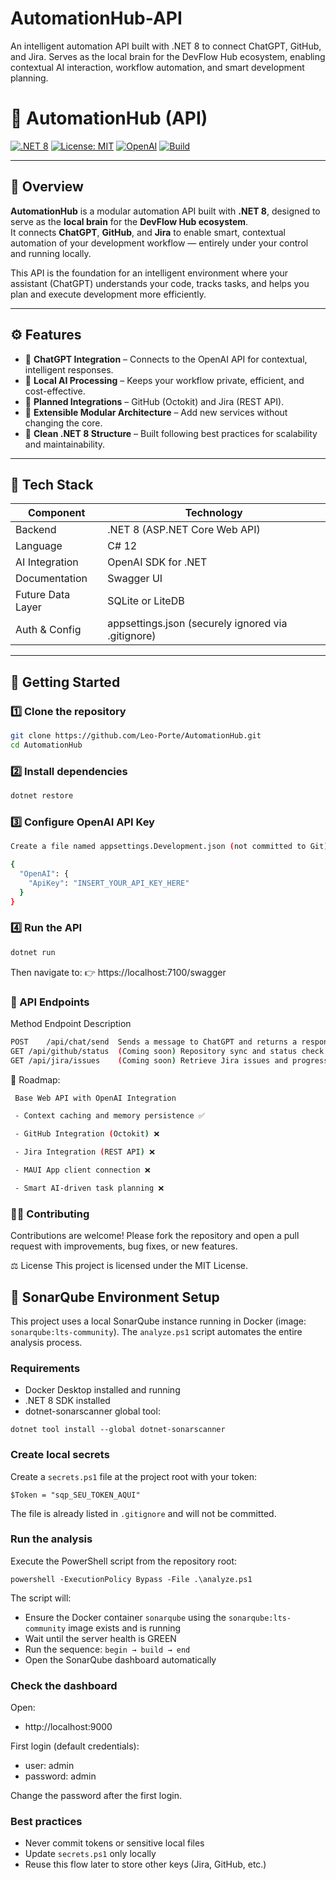 # AutomationHub-API
An intelligent automation API built with .NET 8 to connect ChatGPT, GitHub, and Jira. Serves as the local brain for the DevFlow Hub ecosystem, enabling contextual AI interaction, workflow automation, and smart development planning.

# 🚀 AutomationHub (API)

[![.NET 8](https://img.shields.io/badge/.NET-8.0-blueviolet?logo=dotnet)](https://dotnet.microsoft.com/)
[![License: MIT](https://img.shields.io/badge/License-MIT-yellow.svg)](LICENSE)
[![OpenAI](https://img.shields.io/badge/Powered%20by-OpenAI-00A67E?logo=openai)](https://openai.com/)
[![Build](https://img.shields.io/badge/Build-Passing-brightgreen)](#)

---

## 🧠 Overview

**AutomationHub** is a modular automation API built with **.NET 8**, designed to serve as the **local brain** for the **DevFlow Hub ecosystem**.  
It connects **ChatGPT**, **GitHub**, and **Jira** to enable smart, contextual automation of your development workflow — entirely under your control and running locally.

This API is the foundation for an intelligent environment where your assistant (ChatGPT) understands your code, tracks tasks, and helps you plan and execute development more efficiently.

---

## ⚙️ Features

- 💬 **ChatGPT Integration** – Connects to the OpenAI API for contextual, intelligent responses.
- 🧠 **Local AI Processing** – Keeps your workflow private, efficient, and cost-effective.
- 🔗 **Planned Integrations** – GitHub (Octokit) and Jira (REST API).
- 🧩 **Extensible Modular Architecture** – Add new services without changing the core.
- 🧾 **Clean .NET 8 Structure** – Built following best practices for scalability and maintainability.

---

## 🧱 Tech Stack

| Component | Technology |
|------------|-------------|
| Backend | .NET 8 (ASP.NET Core Web API) |
| Language | C# 12 |
| AI Integration | OpenAI SDK for .NET |
| Documentation | Swagger UI |
| Future Data Layer | SQLite or LiteDB |
| Auth & Config | appsettings.json (securely ignored via .gitignore) |

---

## 🚀 Getting Started

### 1️⃣ Clone the repository

```bash
git clone https://github.com/Leo-Porte/AutomationHub.git
cd AutomationHub
```

### 2️⃣ Install dependencies

```bash
dotnet restore
```

### 3️⃣ Configure OpenAI API Key

```bash
Create a file named appsettings.Development.json (not committed to Git) with:

{
  "OpenAI": {
    "ApiKey": "INSERT_YOUR_API_KEY_HERE"
  }
}
```

### 4️⃣ Run the API

```bash
dotnet run
```

Then navigate to:
👉 https://localhost:7100/swagger

### 🧩 API Endpoints

Method	Endpoint	Description
```bash
POST	/api/chat/send	Sends a message to ChatGPT and returns a response.
GET	/api/github/status	(Coming soon) Repository sync and status check.
GET	/api/jira/issues	(Coming soon) Retrieve Jira issues and progress.
```

🧭 Roadmap:
```bash
 Base Web API with OpenAI Integration

 - Context caching and memory persistence ✅

 - GitHub Integration (Octokit) ❌

 - Jira Integration (REST API) ❌

 - MAUI App client connection ❌

 - Smart AI-driven task planning ❌
```

### 🧑‍💻 Contributing

Contributions are welcome!
Please fork the repository and open a pull request with improvements, bug fixes, or new features.

⚖️ License
This project is licensed under the MIT License.

## 🔧 SonarQube Environment Setup

This project uses a local SonarQube instance running in Docker (image: `sonarqube:lts-community`). The `analyze.ps1` script automates the entire analysis process.

### Requirements
- Docker Desktop installed and running
- .NET 8 SDK installed
- dotnet-sonarscanner global tool:

```
dotnet tool install --global dotnet-sonarscanner
```

### Create local secrets
Create a `secrets.ps1` file at the project root with your token:

```
$Token = "sqp_SEU_TOKEN_AQUI"
```

The file is already listed in `.gitignore` and will not be committed.

### Run the analysis
Execute the PowerShell script from the repository root:

```
powershell -ExecutionPolicy Bypass -File .\analyze.ps1
```

The script will:
- Ensure the Docker container `sonarqube` using the `sonarqube:lts-community` image exists and is running
- Wait until the server health is GREEN
- Run the sequence: `begin → build → end`
- Open the SonarQube dashboard automatically

### Check the dashboard
Open:
- http://localhost:9000

First login (default credentials):
- user: admin
- password: admin

Change the password after the first login.

### Best practices
- Never commit tokens or sensitive local files
- Update `secrets.ps1` only locally
- Reuse this flow later to store other keys (Jira, GitHub, etc.)

